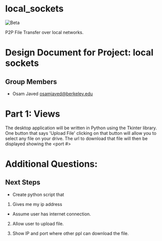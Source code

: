 # local_sockets
![Beta](https://img.shields.io/badge/status-beta-yellowgreen.svg?style=flat "Beta")

P2P File Transfer over local networks.  

Design Document for Project: local sockets
==========================================

## Group Members

* Osam Javed <osamjaved@berkeley.edu>

# Part 1: Views
The desktop application will be written in Python using the Tkinter library. One button that says 'Upload File' clicking 
on that button will allow you to select any file on your drive.  The url to download that file will then be displayed showing the
<ip address> <port #> 


# Additional Questions:

## Next Steps
* Create python script that
 1. Gives me my ip address
   - Assume user has internet connection. 
   
 2. Allow user to upload file. 
 
 3. Show IP and port where other ppl can download the file. 
